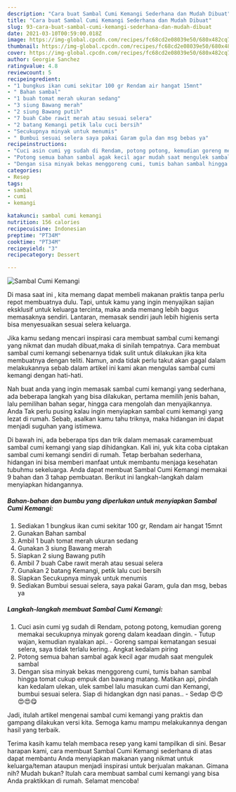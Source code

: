 ```yaml
---
description: "Cara buat Sambal Cumi Kemangi Sederhana dan Mudah Dibuat"
title: "Cara buat Sambal Cumi Kemangi Sederhana dan Mudah Dibuat"
slug: 93-cara-buat-sambal-cumi-kemangi-sederhana-dan-mudah-dibuat
date: 2021-03-10T00:59:00.018Z
image: https://img-global.cpcdn.com/recipes/fc68cd2e08039e50/680x482cq70/sambal-cumi-kemangi-foto-resep-utama.jpg
thumbnail: https://img-global.cpcdn.com/recipes/fc68cd2e08039e50/680x482cq70/sambal-cumi-kemangi-foto-resep-utama.jpg
cover: https://img-global.cpcdn.com/recipes/fc68cd2e08039e50/680x482cq70/sambal-cumi-kemangi-foto-resep-utama.jpg
author: Georgie Sanchez
ratingvalue: 4.8
reviewcount: 5
recipeingredient:
- "1 bungkus ikan cumi sekitar 100 gr Rendam air hangat 15mnt"
- " Bahan sambal"
- "1 buah tomat merah ukuran sedang"
- "3 siung Bawang merah"
- "2 siung Bawang putih"
- "7 buah Cabe rawit merah atau sesuai selera"
- "2 batang Kemangi petik lalu cuci bersih"
- "Secukupnya minyak untuk menumis"
- " Bumbui sesuai selera saya pakai Garam gula dan msg bebas ya"
recipeinstructions:
- "Cuci asin cumi yg sudah di Rendam, potong potong, kemudian goreng memakai secukupnya minyak goreng dalam keadaan dingin. Tutup wajan, kemudian nyalakan api..  Goreng sampai kematangan sesuai selera, saya tidak terlalu kering.. Angkat kedalam piring"
- "Potong semua bahan sambal agak kecil agar mudah saat mengulek sambal"
- "Dengan sisa minyak bekas menggoreng cumi, tumis bahan sambal hingga tomat cukup empuk dan bawang matang. Matikan api, pindah kan kedalam ulekan, ulek sambel lalu masukan cumi dan Kemangi, bumbui sesuai selera. Siap di hidangkan dgn nasi panas..  Sedap 😍😍😍😍😋"
categories:
- Resep
tags:
- sambal
- cumi
- kemangi

katakunci: sambal cumi kemangi 
nutrition: 156 calories
recipecuisine: Indonesian
preptime: "PT34M"
cooktime: "PT34M"
recipeyield: "3"
recipecategory: Dessert

---
```



![Sambal Cumi Kemangi](https://img-global.cpcdn.com/recipes/fc68cd2e08039e50/680x482cq70/sambal-cumi-kemangi-foto-resep-utama.jpg)

Di masa  saat ini , kita memang dapat membeli makanan praktis tanpa perlu repot membuatnya dulu. Tapi, untuk kamu yang ingin menyajikan sajian eksklusif untuk keluarga tercinta, maka anda memang lebih bagus memasaknya sendiri. Lantaran, memasak sendiri jauh lebih higienis serta bisa menyesuaikan sesuai selera keluarga.

Jika kamu sedang mencari inspirasi cara membuat sambal cumi kemangi yang nikmat dan mudah dibuat,maka di sinilah tempatnya. Cara membuat sambal cumi kemangi  sebenarnya tidak sulit untuk dilakukan jika kita membuatnya dengan teliti. Namun, anda tidak perlu takut akan gagal dalam melakukannya 
sebab dalam artikel ini kami akan mengulas sambal cumi kemangi dengan hati-hati.  



Nah buat anda yang ingin memasak sambal cumi kemangi yang sederhana, ada beberapa langkah yang bisa dilakukan, pertama memilih jenis bahan, lalu pemilihan bahan segar, hingga cara mengolah dan menyajikannya. Anda Tak perlu pusing kalau ingin menyiapkan sambal cumi kemangi yang lezat di rumah. Sebab, asalkan kamu  tahu triknya, maka hidangan ini dapat menjadi suguhan yang istimewa.

Di bawah ini, ada beberapa tips dan trik dalam memasak caramembuat sambal cumi kemangi yang siap dihidangkan. Kali ini, yuk kita coba ciptakan sambal cumi kemangi sendiri di rumah. Tetap berbahan sederhana, hidangan ini bisa memberi manfaat untuk membantu menjaga kesehatan tubuhmu sekeluarga. Anda dapat membuat Sambal Cumi Kemangi memakai 9 bahan dan 3 tahap pembuatan. Berikut ini langkah-langkah dalam menyiapkan hidangannya.

<!--inarticleads1-->

##### Bahan-bahan dan bumbu yang diperlukan untuk menyiapkan Sambal Cumi Kemangi:

1. Sediakan 1 bungkus ikan cumi sekitar 100 gr, Rendam air hangat 15mnt
1. Gunakan  Bahan sambal
1. Ambil 1 buah tomat merah ukuran sedang
1. Gunakan 3 siung Bawang merah
1. Siapkan 2 siung Bawang putih
1. Ambil 7 buah Cabe rawit merah atau sesuai selera
1. Gunakan 2 batang Kemangi, petik lalu cuci bersih
1. Siapkan Secukupnya minyak untuk menumis
1. Sediakan  Bumbui sesuai selera, saya pakai Garam, gula dan msg, bebas ya




<!--inarticleads2-->

##### Langkah-langkah membuat Sambal Cumi Kemangi:

1. Cuci asin cumi yg sudah di Rendam, potong potong, kemudian goreng memakai secukupnya minyak goreng dalam keadaan dingin. - Tutup wajan, kemudian nyalakan api..  - Goreng sampai kematangan sesuai selera, saya tidak terlalu kering.. Angkat kedalam piring
1. Potong semua bahan sambal agak kecil agar mudah saat mengulek sambal
1. Dengan sisa minyak bekas menggoreng cumi, tumis bahan sambal hingga tomat cukup empuk dan bawang matang. Matikan api, pindah kan kedalam ulekan, ulek sambel lalu masukan cumi dan Kemangi, bumbui sesuai selera. Siap di hidangkan dgn nasi panas..  - Sedap 😍😍😍😍😋




Jadi, itulah artikel mengenai  sambal cumi kemangi  yang praktis dan gampang dilakukan versi kita. Semoga kamu mampu melakukannya dengan hasil yang terbaik. 

Terima kasih kamu telah membaca resep yang kami tampilkan di sini. Besar harapan kami, cara membuat  Sambal Cumi Kemangi sederhana di atas dapat membantu Anda menyiapkan makanan yang nikmat untuk keluarga/teman ataupun menjadi inspirasi untuk berjualan makanan. Gimana nih? Mudah bukan? Itulah cara membuat sambal cumi kemangi yang bisa Anda praktikkan di rumah. Selamat mencoba!

